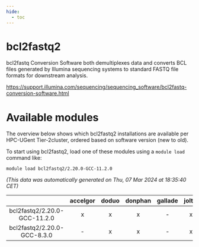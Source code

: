 ```yaml
---
hide:
  - toc
---
```


bcl2fastq2
==========


bcl2fastq Conversion Software both demultiplexes data and converts BCL files generated by Illumina sequencing systems to standard FASTQ file formats for downstream analysis.

https://support.illumina.com/sequencing/sequencing_software/bcl2fastq-conversion-software.html
# Available modules


The overview below shows which bcl2fastq2 installations are available per HPC-UGent Tier-2cluster, ordered based on software version (new to old).

To start using bcl2fastq2, load one of these modules using a `module load` command like:

```shell
module load bcl2fastq2/2.20.0-GCC-11.2.0
```

*(This data was automatically generated on Thu, 07 Mar 2024 at 18:35:40 CET)*  

| |accelgor|doduo|donphan|gallade|joltik|skitty|
| :---: | :---: | :---: | :---: | :---: | :---: | :---: |
|bcl2fastq2/2.20.0-GCC-11.2.0|x|x|x|-|x|x|
|bcl2fastq2/2.20.0-GCC-8.3.0|-|x|x|-|x|-|
